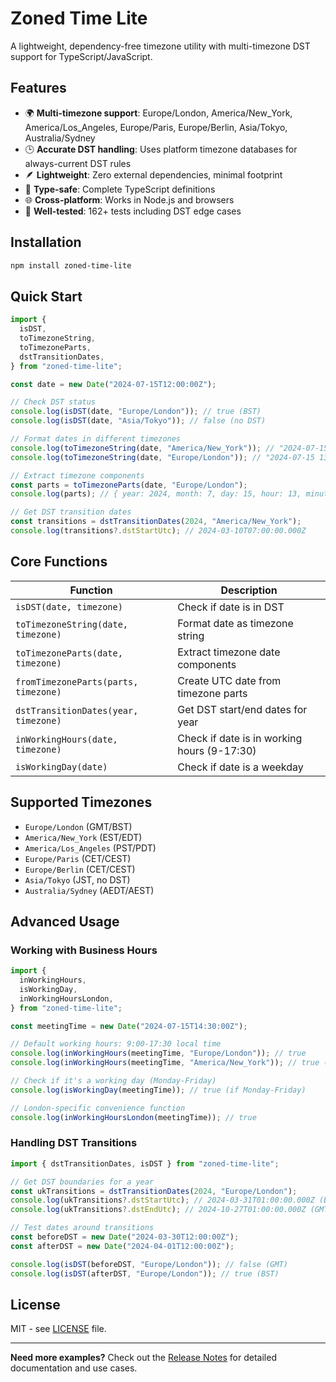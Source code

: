 # Zoned Time Lite

A lightweight, dependency-free timezone utility with multi-timezone DST support for TypeScript/JavaScript.

## Features

- 🌍 **Multi-timezone support**: Europe/London, America/New_York, America/Los_Angeles, Europe/Paris, Europe/Berlin, Asia/Tokyo, Australia/Sydney
- 🕒 **Accurate DST handling**: Uses platform timezone databases for always-current DST rules
- 🪶 **Lightweight**: Zero external dependencies, minimal footprint
- 🔧 **Type-safe**: Complete TypeScript definitions
- 🌐 **Cross-platform**: Works in Node.js and browsers
- 🧪 **Well-tested**: 162+ tests including DST edge cases

## Installation

```bash
npm install zoned-time-lite
```

## Quick Start

```typescript
import {
  isDST,
  toTimezoneString,
  toTimezoneParts,
  dstTransitionDates,
} from "zoned-time-lite";

const date = new Date("2024-07-15T12:00:00Z");

// Check DST status
console.log(isDST(date, "Europe/London")); // true (BST)
console.log(isDST(date, "Asia/Tokyo")); // false (no DST)

// Format dates in different timezones
console.log(toTimezoneString(date, "America/New_York")); // "2024-07-15 08:00:00 EDT"
console.log(toTimezoneString(date, "Europe/London")); // "2024-07-15 13:00:00 BST"

// Extract timezone components
const parts = toTimezoneParts(date, "Europe/London");
console.log(parts); // { year: 2024, month: 7, day: 15, hour: 13, minute: 0, second: 0 }

// Get DST transition dates
const transitions = dstTransitionDates(2024, "America/New_York");
console.log(transitions?.dstStartUtc); // 2024-03-10T07:00:00.000Z
```

## Core Functions

| Function                             | Description                                 |
| ------------------------------------ | ------------------------------------------- |
| `isDST(date, timezone)`              | Check if date is in DST                     |
| `toTimezoneString(date, timezone)`   | Format date as timezone string              |
| `toTimezoneParts(date, timezone)`    | Extract timezone date components            |
| `fromTimezoneParts(parts, timezone)` | Create UTC date from timezone parts         |
| `dstTransitionDates(year, timezone)` | Get DST start/end dates for year            |
| `inWorkingHours(date, timezone)`     | Check if date is in working hours (9-17:30) |
| `isWorkingDay(date)`                 | Check if date is a weekday                  |

## Supported Timezones

- `Europe/London` (GMT/BST)
- `America/New_York` (EST/EDT)
- `America/Los_Angeles` (PST/PDT)
- `Europe/Paris` (CET/CEST)
- `Europe/Berlin` (CET/CEST)
- `Asia/Tokyo` (JST, no DST)
- `Australia/Sydney` (AEDT/AEST)

## Advanced Usage

### Working with Business Hours

```typescript
import {
  inWorkingHours,
  isWorkingDay,
  inWorkingHoursLondon,
} from "zoned-time-lite";

const meetingTime = new Date("2024-07-15T14:30:00Z");

// Default working hours: 9:00-17:30 local time
console.log(inWorkingHours(meetingTime, "Europe/London")); // true
console.log(inWorkingHours(meetingTime, "America/New_York")); // true (10:30 EDT)

// Check if it's a working day (Monday-Friday)
console.log(isWorkingDay(meetingTime)); // true (if Monday-Friday)

// London-specific convenience function
console.log(inWorkingHoursLondon(meetingTime)); // true
```

### Handling DST Transitions

```typescript
import { dstTransitionDates, isDST } from "zoned-time-lite";

// Get DST boundaries for a year
const ukTransitions = dstTransitionDates(2024, "Europe/London");
console.log(ukTransitions?.dstStartUtc); // 2024-03-31T01:00:00.000Z (BST starts)
console.log(ukTransitions?.dstEndUtc); // 2024-10-27T01:00:00.000Z (GMT resumes)

// Test dates around transitions
const beforeDST = new Date("2024-03-30T12:00:00Z");
const afterDST = new Date("2024-04-01T12:00:00Z");

console.log(isDST(beforeDST, "Europe/London")); // false (GMT)
console.log(isDST(afterDST, "Europe/London")); // true (BST)
```

## License

MIT - see [LICENSE](LICENSE) file.

---

**Need more examples?** Check out the [Release Notes](RELEASE_NOTES.md) for detailed documentation and use cases.
